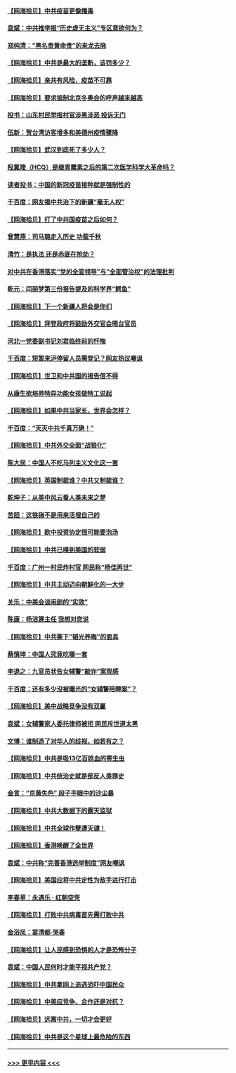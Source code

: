 #### [【网海拾贝】中共疫苗更像播毒](../pages/nsc993/n12876631.md?t=04140952) 
#### [袁斌：中共推举报“历史虚无主义”专区意欲何为？](../pages/nsc993/n12876530.md?t=04140952) 
#### [郑纯清：“黑名贵黄命贵”的来龙去脉](../pages/nsc993/n12875589.md?t=04140952) 
#### [【网海拾贝】中共是最大的垄断，该罚多少？](../pages/nsc993/n12874006.md?t=04140952) 
#### [【网海拾贝】亲共有风险，疫苗不可靠](../pages/nsc993/n12872224.md?t=04140952) 
#### [【网海拾贝】要求抵制北京冬奥会的呼声越来越高](../pages/nsc993/n12868962.md?t=04140952) 
#### [投书：山东村民举报村官涉黑涉恶 投诉无门](../pages/nsc993/n12869726.md?t=04140952) 
#### [伍新：贺台湾访客增多和美德州疫情骤降](../pages/nsc993/n12865651.md?t=04140952) 
#### [【网海拾贝】武汉到底死了多少人？](../pages/nsc993/n12863707.md?t=04140952) 
#### [羟氯喹（HCQ）是继青霉素之后的第二次医学科学大革命吗？](../pages/nsc993/n12638564.md?t=04140952) 
#### [读者投书：中国的新冠疫苗接种就是强制性的](../pages/nsc993/n12859932.md?t=04140952) 
#### [千百度：网友揭中共治下的新疆“毫无人权”](../pages/nsc993/n12858385.md?t=04140952) 
#### [【网海拾贝】打了中共国疫苗之后如何？](../pages/nsc993/n12857866.md?t=04140952) 
#### [曾慧燕：司马璐走入历史 功载千秋](../pages/nsc993/n12856996.md?t=04140952) 
#### [清竹：是执法 还是赤匪在抢劫？](../pages/nsc993/n12856952.md?t=04140952) 
#### [对中共在香港落实“党的全面领导”与“全面管治权”的法理批判](../pages/nsc993/n12856929.md?t=04140952) 
#### [乾元：闫丽梦第三份报告提及的科学界“鳄鱼”](../pages/nsc993/n12855985.md?t=04140952) 
#### [【网海拾贝】下一个新疆人将会是你们](../pages/nsc993/n12855864.md?t=04140952) 
#### [【网海拾贝】拜登政府将鼓励外交官会晤台官员](../pages/nsc993/n12853615.md?t=04140952) 
#### [河北一党委副书记刘君临终前的忏悔](../pages/nsc993/n12849420.md?t=04140952) 
#### [千百度：短暂来沪停留人员需登记？网友热议嘲讽](../pages/nsc993/n12853497.md?t=04140952) 
#### [【网海拾贝】世卫和中共国的报告信不得](../pages/nsc993/n12850902.md?t=04140952) 
#### [从康生欲培养特异功能女孩做特工说起](../pages/nsc993/n12849289.md?t=04140952) 
#### [【网海拾贝】如果中共当家长，世界会怎样？](../pages/nsc993/n12848436.md?t=04140952) 
#### [千百度：“天灭中共千真万确！”](../pages/nsc993/n12845659.md?t=04140952) 
#### [【网海拾贝】中共外交全面“战狼化”](../pages/nsc993/n12845607.md?t=04140952) 
#### [陈大民：中国人不吃马列主义文化这一套](../pages/nsc993/n12842496.md?t=04140952) 
#### [【网海拾贝】英国制裁谁？中共又制裁谁？](../pages/nsc993/n12840909.md?t=04140952) 
#### [乾坤子：从美中风云看人类未来之梦](../pages/nsc993/n12840590.md?t=04140952) 
#### [苦胆：这铁锹不是用来活埋自己的](../pages/nsc993/n12839512.md?t=04140952) 
#### [【网海拾贝】欧中投资协定很可能要泡汤](../pages/nsc993/n12835122.md?t=04140952) 
#### [【网海拾贝】中共已嗅到美国的软弱](../pages/nsc993/n12832411.md?t=04140952) 
#### [千百度：广州一村民炸村官 网民称“杨佳再世”](../pages/nsc993/n12832380.md?t=04140952) 
#### [【网海拾贝】中共主动迈向朝鲜化的一大步](../pages/nsc993/n12829887.md?t=04140952) 
#### [关乐：中美会谈闹剧的“实效”](../pages/nsc993/n12826698.md?t=04140952) 
#### [陈康：杨洁篪主任  我想对您说](../pages/nsc993/n12826609.md?t=04140952) 
#### [【网海拾贝】中共撕下“韬光养晦”的面具](../pages/nsc993/n12826459.md?t=04140952) 
#### [蔡慎坤：中国人究竟吃哪一套](../pages/nsc993/n12826010.md?t=04140952) 
#### [李退之：九官员状告女辅警“敲诈”案观感](../pages/nsc993/n12823984.md?t=04140952) 
#### [千百度：还有多少没被曝光的“女辅警陪睡案”？](../pages/nsc993/n12822136.md?t=04140952) 
#### [【网海拾贝】美中战略竞争没有双赢](../pages/nsc993/n12822105.md?t=04140952) 
#### [袁斌：女辅警家人委托律师被拒 网民斥世道太黑](../pages/nsc993/n12822004.md?t=04140952) 
#### [文博：谁制造了对华人的歧视，如若有之？](../pages/nsc993/n12821635.md?t=04140952) 
#### [【网海拾贝】中共是吸13亿百姓血的寄生虫](../pages/nsc993/n12819191.md?t=04140952) 
#### [【网海拾贝】中共统治史就是部反人类罪史](../pages/nsc993/n12816738.md?t=04140952) 
#### [金言：“京黄失色” 段子手眼中的沙尘暴](../pages/nsc993/n12815700.md?t=04140952) 
#### [【网海拾贝】中共大数据下的露天监狱](../pages/nsc993/n12811075.md?t=04140952) 
#### [【网海拾贝】中共全球作孽遭天谴！](../pages/nsc993/n12810258.md?t=04140952) 
#### [【网海拾贝】香港唤醒了全世界](../pages/nsc993/n12809100.md?t=04140952) 
#### [袁斌：中共称“完善香港选举制度”网友嘲讽](../pages/nsc993/n12808994.md?t=04140952) 
#### [【网海拾贝】美国应将中共定性为敌手进行打击](../pages/nsc993/n12806870.md?t=04140952) 
#### [李春草：永遇乐 · 红朝空壳](../pages/nsc993/n12805365.md?t=04140952) 
#### [【网海拾贝】打败中共病毒首先需打败中共](../pages/nsc993/n12803930.md?t=04140952) 
#### [金浴凤：宴清都‧哭春](../pages/nsc993/n12801601.md?t=04140952) 
#### [【网海拾贝】让人民感到恐惧的人才是恐怖分子](../pages/nsc993/n12799347.md?t=04140952) 
#### [袁斌：中国人民何时才能平视共产党？](../pages/nsc993/n12799306.md?t=04140952) 
#### [【网海拾贝】中共拿网上追逃恐吓中国民众](../pages/nsc993/n12796905.md?t=04140952) 
#### [【网海拾贝】中美应竞争、合作还是对抗？](../pages/nsc993/n12794675.md?t=04140952) 
#### [【网海拾贝】远离中共，一切才会更好](../pages/nsc993/n12793572.md?t=04140952) 
#### [【网海拾贝】中共是这个星球上最危险的东西](../pages/nsc993/n12791400.md?t=04140952) 

----
#### [ >>> 更早内容 <<< ](../indexes/nsc993-earlier.md)
